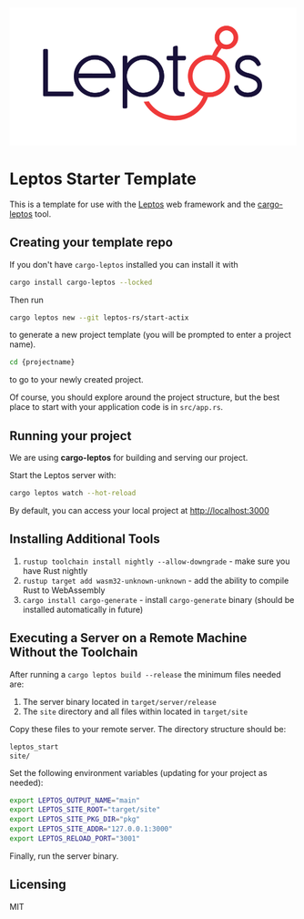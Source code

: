 <picture>
    <source srcset="https://raw.githubusercontent.com/leptos-rs/leptos/main/docs/logos/Leptos_logo_Solid_White.svg" media="(prefers-color-scheme: dark)">
    <img src="https://raw.githubusercontent.com/leptos-rs/leptos/main/docs/logos/Leptos_logo_RGB.svg" alt="Leptos Logo">
</picture>

# Leptos Starter Template

This is a template for use with the [Leptos](https://github.com/leptos-rs/leptos) web framework and the [cargo-leptos](https://github.com/akesson/cargo-leptos) tool.

## Creating your template repo

If you don't have `cargo-leptos` installed you can install it with

```sh
cargo install cargo-leptos --locked
```

Then run

```sh
cargo leptos new --git leptos-rs/start-actix
```

to generate a new project template (you will be prompted to enter a project name).

```sh
cd {projectname}
```

to go to your newly created project.

Of course, you should explore around the project structure, but the best place to start with your application code is in `src/app.rs`.

## Running your project

We are using **cargo-leptos** for building and serving our project.

Start the Leptos server with:

```sh
cargo leptos watch --hot-reload
```

By default, you can access your local project at [http://localhost:3000](http://localhost:3000)

## Installing Additional Tools

1. `rustup toolchain install nightly --allow-downgrade` - make sure you have Rust nightly
2. `rustup target add wasm32-unknown-unknown` - add the ability to compile Rust to WebAssembly
3. `cargo install cargo-generate` - install `cargo-generate` binary (should be installed automatically in future)

## Executing a Server on a Remote Machine Without the Toolchain

After running a `cargo leptos build --release` the minimum files needed are:

1. The server binary located in `target/server/release`
2. The `site` directory and all files within located in `target/site`

Copy these files to your remote server. The directory structure should be:

```
leptos_start
site/
```

Set the following environment variables (updating for your project as needed):

```sh
export LEPTOS_OUTPUT_NAME="main"
export LEPTOS_SITE_ROOT="target/site"
export LEPTOS_SITE_PKG_DIR="pkg"
export LEPTOS_SITE_ADDR="127.0.0.1:3000"
export LEPTOS_RELOAD_PORT="3001"
```

Finally, run the server binary.

## Licensing

MIT

